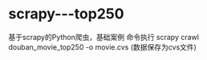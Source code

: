 # scrapy---top250
基于scrapy的Python爬虫，基础案例  命令执行   scrapy crawl douban_movie_top250 -o movie.cvs (数据保存为cvs文件)
